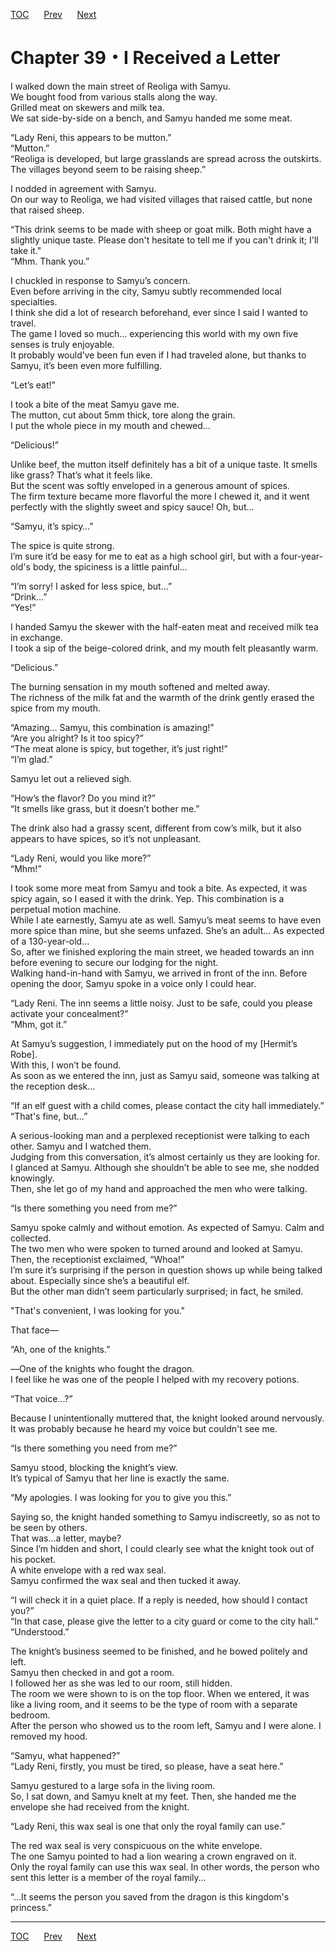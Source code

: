 [TOC](../readme.md)&nbsp;&nbsp;&nbsp;&nbsp;&nbsp;&nbsp;[Prev](Section_0038.md)&nbsp;&nbsp;&nbsp;&nbsp;&nbsp;&nbsp;[Next](Section_0040.md)



# Chapter 39・I Received a Letter

I walked down the main street of Reoliga with Samyu.  
We bought food from various stalls along the way.  
Grilled meat on skewers and milk tea.  
We sat side-by-side on a bench, and Samyu handed me some meat.  
  
“Lady Reni, this appears to be mutton.”  
“Mutton.”  
“Reoliga is developed, but large grasslands are spread across the
outskirts. The villages beyond seem to be raising sheep.”  
  
I nodded in agreement with Samyu.  
On our way to Reoliga, we had visited villages that raised cattle, but
none that raised sheep.  
  
“This drink seems to be made with sheep or goat milk. Both might have a
slightly unique taste. Please don't hesitate to tell me if you can't
drink it; I'll take it."  
“Mhm. Thank you.”  
  
I chuckled in response to Samyu’s concern.  
Even before arriving in the city, Samyu subtly recommended local
specialties.  
I think she did a lot of research beforehand, ever since I said I wanted
to travel.  
The game I loved so much… experiencing this world with my own five
senses is truly enjoyable.  
It probably would’ve been fun even if I had traveled alone, but thanks
to Samyu, it’s been even more fulfilling.  
  
“Let’s eat!”  
  
I took a bite of the meat Samyu gave me.  
The mutton, cut about 5mm thick, tore along the grain.  
I put the whole piece in my mouth and chewed…  
  
“Delicious!”  
  
Unlike beef, the mutton itself definitely has a bit of a unique taste.
It smells like grass? That’s what it feels like.  
But the scent was softly enveloped in a generous amount of spices.  
The firm texture became more flavorful the more I chewed it, and it went
perfectly with the slightly sweet and spicy sauce! Oh, but…  
  
“Samyu, it’s spicy…”  
  
The spice is quite strong.  
I’m sure it’d be easy for me to eat as a high school girl, but with a
four-year-old's body, the spiciness is a little painful…  
  
“I’m sorry! I asked for less spice, but…”  
“Drink…”  
“Yes!”  
  
I handed Samyu the skewer with the half-eaten meat and received milk tea
in exchange.  
I took a sip of the beige-colored drink, and my mouth felt pleasantly
warm.  
  
“Delicious.”  
  
The burning sensation in my mouth softened and melted away.  
The richness of the milk fat and the warmth of the drink gently erased
the spice from my mouth.  
  
“Amazing… Samyu, this combination is amazing!”  
“Are you alright? Is it too spicy?”  
“The meat alone is spicy, but together, it’s just right!”  
“I’m glad.”  
  
Samyu let out a relieved sigh.  
  
“How’s the flavor? Do you mind it?”  
“It smells like grass, but it doesn’t bother me.”  
  
The drink also had a grassy scent, different from cow’s milk, but it
also appears to have spices, so it’s not unpleasant.  
  
“Lady Reni, would you like more?”  
“Mhm!”  
  
I took some more meat from Samyu and took a bite. As expected, it was
spicy again, so I eased it with the drink. Yep. This combination is a
perpetual motion machine.  
While I ate earnestly, Samyu ate as well. Samyu’s meat seems to have
even more spice than mine, but she seems unfazed. She’s an adult… As
expected of a 130-year-old…  
So, after we finished exploring the main street, we headed towards an
inn before evening to secure our lodging for the night.  
Walking hand-in-hand with Samyu, we arrived in front of the inn. Before
opening the door, Samyu spoke in a voice only I could hear.  
  
“Lady Reni. The inn seems a little noisy. Just to be safe, could you
please activate your concealment?”  
“Mhm, got it.”  
  
At Samyu’s suggestion, I immediately put on the hood of my \[Hermit’s
Robe\].  
With this, I won’t be found.  
As soon as we entered the inn, just as Samyu said, someone was talking
at the reception desk…  
  
“If an elf guest with a child comes, please contact the city hall
immediately.”  
“That's fine, but…”  
  
A serious-looking man and a perplexed receptionist were talking to each
other. Samyu and I watched them.  
Judging from this conversation, it’s almost certainly us they are
looking for.  
I glanced at Samyu. Although she shouldn’t be able to see me, she nodded
knowingly.  
Then, she let go of my hand and approached the men who were talking.  
  
“Is there something you need from me?”  
  
Samyu spoke calmly and without emotion. As expected of Samyu. Calm and
collected.  
The two men who were spoken to turned around and looked at Samyu.  
Then, the receptionist exclaimed, “Whoa!”  
I’m sure it’s surprising if the person in question shows up while being
talked about. Especially since she’s a beautiful elf.  
But the other man didn’t seem particularly surprised; in fact, he
smiled.  
  
"That's convenient, I was looking for you."  
  
That face―  
  
“Ah, one of the knights.”  
  
―One of the knights who fought the dragon.  
I feel like he was one of the people I helped with my recovery
potions.  
  
“That voice…?”  
  
Because I unintentionally muttered that, the knight looked around
nervously.  
It was probably because he heard my voice but couldn't see me.  
  
“Is there something you need from me?”  
  
Samyu stood, blocking the knight’s view.  
It’s typical of Samyu that her line is exactly the same.  
  
“My apologies. I was looking for you to give you this.”  
  
Saying so, the knight handed something to Samyu indiscreetly, so as not
to be seen by others.  
That was…a letter, maybe?  
Since I’m hidden and short, I could clearly see what the knight took out
of his pocket.  
A white envelope with a red wax seal.  
Samyu confirmed the wax seal and then tucked it away.  
  
“I will check it in a quiet place. If a reply is needed, how should I
contact you?”  
“In that case, please give the letter to a city guard or come to the
city hall.”  
“Understood.”  
  
The knight’s business seemed to be finished, and he bowed politely and
left.  
Samyu then checked in and got a room.  
I followed her as she was led to our room, still hidden.  
The room we were shown to is on the top floor. When we entered, it was
like a living room, and it seems to be the type of room with a separate
bedroom.  
After the person who showed us to the room left, Samyu and I were alone.
I removed my hood.  
  
“Samyu, what happened?”  
“Lady Reni, firstly, you must be tired, so please, have a seat here.”  
  
Samyu gestured to a large sofa in the living room.  
So, I sat down, and Samyu knelt at my feet. Then, she handed me the
envelope she had received from the knight.  
  
“Lady Reni, this wax seal is one that only the royal family can use.”  
  
The red wax seal is very conspicuous on the white envelope.  
The one Samyu pointed to had a lion wearing a crown engraved on it.  
Only the royal family can use this wax seal. In other words, the person
who sent this letter is a member of the royal family…  
  
“…It seems the person you saved from the dragon is this kingdom's
princess.”  
  
  
  


---
[TOC](../readme.md)&nbsp;&nbsp;&nbsp;&nbsp;&nbsp;&nbsp;[Prev](Section_0038.md)&nbsp;&nbsp;&nbsp;&nbsp;&nbsp;&nbsp;[Next](Section_0040.md)

